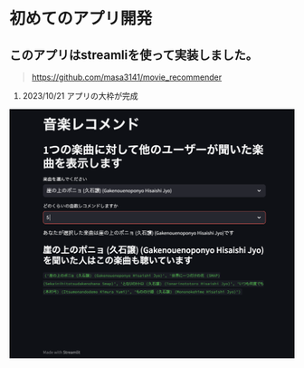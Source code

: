# 初めてのアプリ開発
## このアプリはstreamliを使って実装しました。

> https://github.com/masa3141/movie_recommender

1. 2023/10/21 アプリの大枠が完成

![スクリーンショット](printscreen.png)
